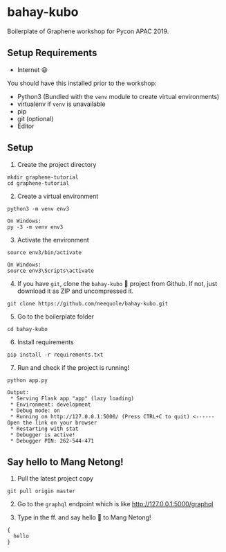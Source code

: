 # bahay-kubo
Boilerplate of Graphene workshop for Pycon APAC 2019.

## Setup Requirements
* Internet :satisfied:

You should have this installed prior to the workshop:
* Python3 (Bundled with the `venv` module to create virtual environments)
* virtualenv if `venv` is unavailable
* pip
* git (optional)
* Editor

## Setup
1. Create the project directory
```
mkdir graphene-tutorial
cd graphene-tutorial
```

2. Create a virtual environment
```
python3 -m venv env3

On Windows:
py -3 -m venv env3
```

3. Activate the environment
```
source env3/bin/activate

On Windows:
source env3\Scripts\activate
```

4. If you have `git`, clone the `bahay-kubo` :house_with_garden: project from Github. If not, just download it as ZIP and uncompressed it.
```
git clone https://github.com/neequole/bahay-kubo.git
```

5. Go to the boilerplate folder
```
cd bahay-kubo
```

6. Install requirements
```
pip install -r requirements.txt
```

7. Run and check if the project is running!
```
python app.py

Output:
 * Serving Flask app "app" (lazy loading)
 * Environment: development
 * Debug mode: on
 * Running on http://127.0.0.1:5000/ (Press CTRL+C to quit) <------ Open the link on your browser
 * Restarting with stat
 * Debugger is active!
 * Debugger PIN: 262-544-471
```

## Say hello to Mang Netong!

1.  Pull the latest project copy
```
git pull origin master
``` 

2. Go to the `graphql` endpoint which is like http://127.0.0.1:5000/graphql

3. Type in the ff. and say hello :wave: to Mang Netong!
```
{
  hello
}
```